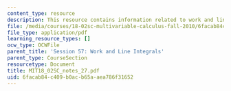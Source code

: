 ```yaml
---
content_type: resource
description: This resource contains information related to work and line integrals.
file: /media/courses/18-02sc-multivariable-calculus-fall-2010/6facab84c409b0acb65aaea786f31652_MIT18_02SC_notes_27.pdf
file_type: application/pdf
learning_resource_types: []
ocw_type: OCWFile
parent_title: 'Session 57: Work and Line Integrals'
parent_type: CourseSection
resourcetype: Document
title: MIT18_02SC_notes_27.pdf
uid: 6facab84-c409-b0ac-b65a-aea786f31652
---
```

